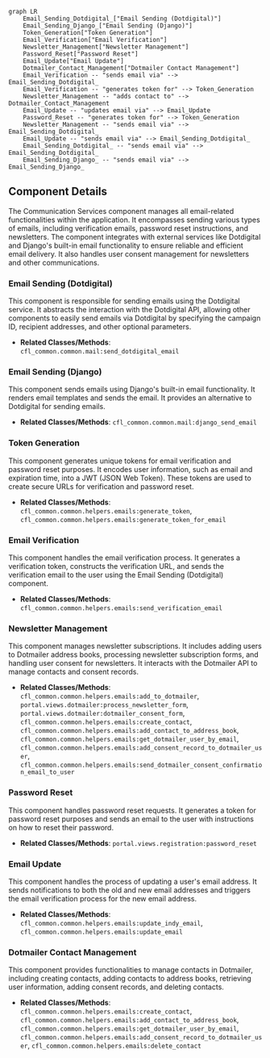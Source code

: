 ```mermaid
graph LR
    Email_Sending_Dotdigital_["Email Sending (Dotdigital)"]
    Email_Sending_Django_["Email Sending (Django)"]
    Token_Generation["Token Generation"]
    Email_Verification["Email Verification"]
    Newsletter_Management["Newsletter Management"]
    Password_Reset["Password Reset"]
    Email_Update["Email Update"]
    Dotmailer_Contact_Management["Dotmailer Contact Management"]
    Email_Verification -- "sends email via" --> Email_Sending_Dotdigital_
    Email_Verification -- "generates token for" --> Token_Generation
    Newsletter_Management -- "adds contact to" --> Dotmailer_Contact_Management
    Email_Update -- "updates email via" --> Email_Update
    Password_Reset -- "generates token for" --> Token_Generation
    Newsletter_Management -- "sends email via" --> Email_Sending_Dotdigital_
    Email_Update -- "sends email via" --> Email_Sending_Dotdigital_
    Email_Sending_Dotdigital_ -- "sends email via" --> Email_Sending_Dotdigital_
    Email_Sending_Django_ -- "sends email via" --> Email_Sending_Django_
```

## Component Details

The Communication Services component manages all email-related functionalities within the application. It encompasses sending various types of emails, including verification emails, password reset instructions, and newsletters. The component integrates with external services like Dotdigital and Django's built-in email functionality to ensure reliable and efficient email delivery. It also handles user consent management for newsletters and other communications.

### Email Sending (Dotdigital)
This component is responsible for sending emails using the Dotdigital service. It abstracts the interaction with the Dotdigital API, allowing other components to easily send emails via Dotdigital by specifying the campaign ID, recipient addresses, and other optional parameters.
- **Related Classes/Methods**: `cfl_common.common.mail:send_dotdigital_email`

### Email Sending (Django)
This component sends emails using Django's built-in email functionality. It renders email templates and sends the email. It provides an alternative to Dotdigital for sending emails.
- **Related Classes/Methods**: `cfl_common.common.mail:django_send_email`

### Token Generation
This component generates unique tokens for email verification and password reset purposes. It encodes user information, such as email and expiration time, into a JWT (JSON Web Token). These tokens are used to create secure URLs for verification and password reset.
- **Related Classes/Methods**: `cfl_common.common.helpers.emails:generate_token`, `cfl_common.common.helpers.emails:generate_token_for_email`

### Email Verification
This component handles the email verification process. It generates a verification token, constructs the verification URL, and sends the verification email to the user using the Email Sending (Dotdigital) component.
- **Related Classes/Methods**: `cfl_common.common.helpers.emails:send_verification_email`

### Newsletter Management
This component manages newsletter subscriptions. It includes adding users to Dotmailer address books, processing newsletter subscription forms, and handling user consent for newsletters. It interacts with the Dotmailer API to manage contacts and consent records.
- **Related Classes/Methods**: `cfl_common.common.helpers.emails:add_to_dotmailer`, `portal.views.dotmailer:process_newsletter_form`, `portal.views.dotmailer:dotmailer_consent_form`, `cfl_common.common.helpers.emails:create_contact`, `cfl_common.common.helpers.emails:add_contact_to_address_book`, `cfl_common.common.helpers.emails:get_dotmailer_user_by_email`, `cfl_common.common.helpers.emails:add_consent_record_to_dotmailer_user`, `cfl_common.common.helpers.emails:send_dotmailer_consent_confirmation_email_to_user`

### Password Reset
This component handles password reset requests. It generates a token for password reset purposes and sends an email to the user with instructions on how to reset their password.
- **Related Classes/Methods**: `portal.views.registration:password_reset`

### Email Update
This component handles the process of updating a user's email address. It sends notifications to both the old and new email addresses and triggers the email verification process for the new email address.
- **Related Classes/Methods**: `cfl_common.common.helpers.emails:update_indy_email`, `cfl_common.common.helpers.emails:update_email`

### Dotmailer Contact Management
This component provides functionalities to manage contacts in Dotmailer, including creating contacts, adding contacts to address books, retrieving user information, adding consent records, and deleting contacts.
- **Related Classes/Methods**: `cfl_common.common.helpers.emails:create_contact`, `cfl_common.common.helpers.emails:add_contact_to_address_book`, `cfl_common.common.helpers.emails:get_dotmailer_user_by_email`, `cfl_common.common.helpers.emails:add_consent_record_to_dotmailer_user`, `cfl_common.common.helpers.emails:delete_contact`
